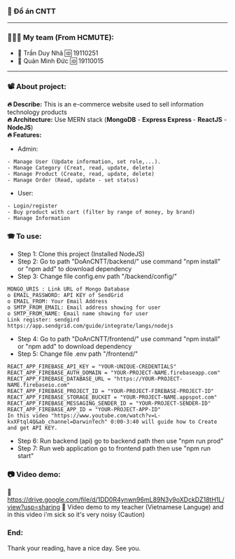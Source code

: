 ### :name_badge: Đồ án CNTT


---

### 🧑‍🤝‍🧑 My team (From HCMUTE):
- 🥇 Trần Duy Nhã 🆔 19110251 
- 🥇 Quản Minh Đức 🆔 19110015

--- 

### 📽️ About project:
<b>:fire: Describe:</b> This is an e-commerce website used to sell information technology products <br>
<b>:fire: Architecture:</b> Use MERN stack (<b>MongoDB</b> - <b>Express Express </b> - <b>ReactJS</b> -  <b>NodeJS</b>) <br>
<b>:fire: Features:</b>
- Admin:
```
- Manage User (Update information, set role,...).
- Manage Category (Creat, read, update, delete)
- Manage Product (Create, read, update, delete)
- Manage Order (Read, update - set status)
```
- User:
```
- Login/register
- Buy product with cart (filter by range of money, by brand)
- Manage Information
```

### 🪗 To use:
- Step 1: Clone this project (Installed NodeJS)
- Step 2: Go to path "DoAnCNTT/backend/" use command "npm install" or "npm add" to download dependency
- Step 3: Change file config.env path "/backend/config/"
```
MONGO_URIS : Link URL of Mongo Database
o EMAIL_PASSWORD: API KEY of SendGrid
o EMAIL_FROM: Your Email Address
o SMTP_FROM_EMAIL: Email address showing for user
o SMTP_FROM_NAME: Email name showing for user
Link register: sendgird https://app.sendgrid.com/guide/integrate/langs/nodejs
```
- Step 4: Go to path "DoAnCNTT/frontend/" use command "npm install" or "npm add" to download dependency
- Step 5: Change file .env path "/frontend/"
```
REACT_APP_FIREBASE_API_KEY = "YOUR-UNIQUE-CREDENTIALS"
REACT_APP_FIREBASE_AUTH_DOMAIN = "YOUR-PROJECT-NAME.firebaseapp.com"
REACT_APP_FIREBASE_DATABASE_URL = "https://YOUR-PROJECT-NAME.firebaseio.com"
REACT_APP_FIREBASE_PROJECT_ID = "YOUR-PROJECT-FIREBASE-PROJECT-ID"
REACT_APP_FIREBASE_STORAGE_BUCKET = "YOUR-PROJECT-NAME.appspot.com"
REACT_APP_FIREBASE_MESSAGING_SENDER_ID = "YOUR-PROJECT-SENDER-ID"
REACT_APP_FIREBASE_APP_ID = "YOUR-PROJECT-APP-ID"
In this video "https://www.youtube.com/watch?v=L-kxXFtql4Q&ab_channel=DarwinTech" 0:00-3:40 will guide how to Create and get API KEY.
```
- Step 6: Run backend (api) go to backend path then use "npm run prod"
- Step 7: Run web application go to frontend path then use "npm run start"
### 📷 Video demo:
 🔗 https://drive.google.com/file/d/1DD0R4ynwn96mL89N3y9oXDckDZ18tH1L/view?usp=sharing
 📓 Video demo to my teacher (Vietnamese Languge) and in this video i'm sick so it's very noisy (Caution)
 
 ### End:
 Thank your reading, have a nice day. See you.

